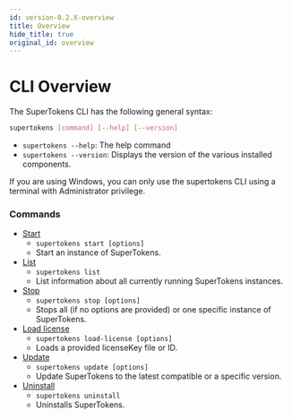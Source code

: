 ```yaml
---
id: version-0.2.X-overview
title: Overview
hide_title: true
original_id: overview
---
```


# CLI Overview

The SuperTokens CLI has the following general syntax:

```bash
supertokens [command] [--help] [--version]
```

- ```supertokens --help```: The help command
- ```supertokens --version```: Displays the version of the various installed components.

<div class="specialNote" style="margin-bottom: 20px">
If you are using Windows, you can only use the supertokens CLI using a terminal with Administrator privilege. 
</div>

### Commands
- [Start](./start)
    - ```supertokens start [options]```
    - Start an instance of SuperTokens.
- [List](./list)
    - ```supertokens list```
    - List information about all currently running SuperTokens instances.
- [Stop](./stop)
    - ```supertokens stop [options]```
    - Stops all (if no options are provided) or one specific instance of SuperTokens.
- [Load license](./load-license)
    - ```supertokens load-license [options]```
    - Loads a provided licenseKey file or ID.
- [Update](./update)
    - ```supertokens update [options]```
    - Update SuperTokens to the latest compatible or a specific version.
- [Uninstall](./uninstall)
    - ```supertokens uninstall```
    - Uninstalls SuperTokens.